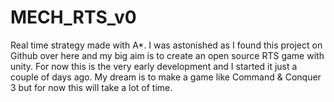 # MECH_RTS_v0
Real time strategy made with A*. I was astonished as I found this project on Github over here and my big aim is to create an open source RTS game with unity. For now this is the very early development and I started it just a couple of days ago. My dream is to make a game like Command & Conquer 3 but for now this will take a lot of time.


